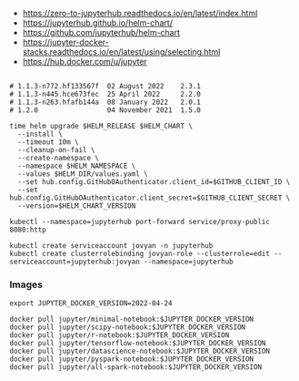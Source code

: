 
* https://zero-to-jupyterhub.readthedocs.io/en/latest/index.html
* https://jupyterhub.github.io/helm-chart/
* https://github.com/jupyterhub/helm-chart
* https://jupyter-docker-stacks.readthedocs.io/en/latest/using/selecting.html
* https://hub.docker.com/u/jupyter

~~~shell

# 1.1.3-n772.hf133567f  02 August 2022    2.3.1
# 1.1.3-n445.hce673fec  25 April 2022     2.2.0
# 1.1.3-n263.hfafb144a  08 January 2022   2.0.1
# 1.2.0                 04 November 2021  1.5.0

time helm upgrade $HELM_RELEASE $HELM_CHART \
  --install \
  --timeout 10m \
  --cleanup-on-fail \
  --create-namespace \
  --namespace $HELM_NAMESPACE \
  --values $HELM_DIR/values.yaml \
  --set hub.config.GitHubOAuthenticator.client_id=$GITHUB_CLIENT_ID \
  --set hub.config.GitHubOAuthenticator.client_secret=$GITHUB_CLIENT_SECRET \
  --version=$HELM_CHART_VERSION

kubectl --namespace=jupyterhub port-forward service/proxy-public 8080:http

kubectl create serviceaccount jovyan -n jupyterhub
kubectl create clusterrolebinding jovyan-role --clusterrole=edit --serviceaccount=jupyterhub:jovyan --namespace=jupyterhub
~~~

### Images
~~~shell
export JUPYTER_DOCKER_VERSION=2022-04-24

docker pull jupyter/minimal-notebook:$JUPYTER_DOCKER_VERSION
docker pull jupyter/scipy-notebook:$JUPYTER_DOCKER_VERSION
docker pull jupyter/r-notebook:$JUPYTER_DOCKER_VERSION
docker pull jupyter/tensorflow-notebook:$JUPYTER_DOCKER_VERSION
docker pull jupyter/datascience-notebook:$JUPYTER_DOCKER_VERSION
docker pull jupyter/pyspark-notebook:$JUPYTER_DOCKER_VERSION
docker pull jupyter/all-spark-notebook:$JUPYTER_DOCKER_VERSION
~~~